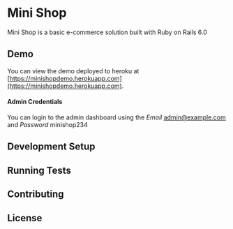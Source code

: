 # Mini Shop

Mini Shop is a basic e-commerce solution built with Ruby on Rails 6.0

## Demo

You can view the demo deployed to heroku at [https://minishopdemo.herokuapp.com](https://minishopdemo.herokuapp.com).

#### Admin Credentials

You can login to the admin dashboard using the *Email* admin@example.com and *Password* minishop234

## Development Setup

## Running Tests

## Contributing

## License

